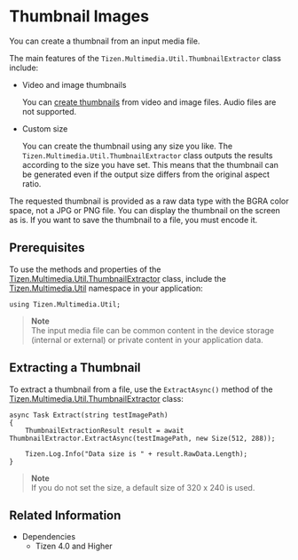 # Thumbnail Images


You can create a thumbnail from an input media file.

The main features of the `Tizen.Multimedia.Util.ThumbnailExtractor` class include:

-   Video and image thumbnails

    You can [create thumbnails](#get_thumbnail) from video and image files. Audio files are not supported.

-   Custom size

    You can create the thumbnail using any size you like. The `Tizen.Multimedia.Util.ThumbnailExtractor` class outputs the results according to the size you have set. This means that the thumbnail can be generated even if the output size differs from the original aspect ratio.

The requested thumbnail is provided as a raw data type with the BGRA color space, not a JPG or PNG file. You can display the thumbnail on the screen as is. If you want to save the thumbnail to a file, you must encode it.

## Prerequisites

To use the methods and properties of the [Tizen.Multimedia.Util.ThumbnailExtractor](https://developer.tizen.org/dev-guide/csapi/api/Tizen.Multimedia.Util.ThumbnailExtractor.html) class, include the [Tizen.Multimedia.Util](https://developer.tizen.org/dev-guide/csapi/api/Tizen.Multimedia.Util.html) namespace in your application:

```
using Tizen.Multimedia.Util;
```


> **Note**   
> The input media file can be common content in the device storage (internal or external) or private content in your application data.

<a name="get_thumbnail"></a>
## Extracting a Thumbnail

To extract a thumbnail from a file, use the `ExtractAsync()` method of the [Tizen.Multimedia.Util.ThumbnailExtractor](https://developer.tizen.org/dev-guide/csapi/api/Tizen.Multimedia.Util.ThumbnailExtractor.html) class:

```
async Task Extract(string testImagePath)
{
    ThumbnailExtractionResult result = await ThumbnailExtractor.ExtractAsync(testImagePath, new Size(512, 288));

    Tizen.Log.Info("Data size is " + result.RawData.Length);
}
```

> **Note**   
> If you do not set the size, a default size of 320 x 240 is used.


## Related Information
* Dependencies
  -   Tizen 4.0 and Higher
